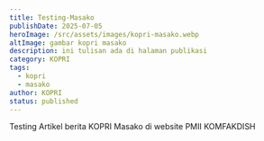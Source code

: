 ```yaml
---
title: Testing-Masako
publishDate: 2025-07-05
heroImage: /src/assets/images/kopri-masako.webp
altImage: gambar kopri masako
description: ini tulisan ada di halaman publikasi
category: KOPRI
tags:
  - kopri
  - masako
author: KOPRI
status: published
---
```

Testing Artikel berita KOPRI Masako di website PMII KOMFAKDISH

